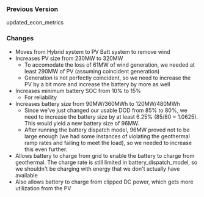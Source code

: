 ### Previous Version
updated_econ_metrics

### Changes
- Moves from Hybrid system to PV Batt system to remove wind
- Increases PV size from 230MW to 320MW
    - To accomodate the loss of 61MW of wind generation, we needed at least 290MW of PV (assuming coincident generation)
    - Generation is not perfectly coincident, so we need to increase the PV by a bit more and increase the battery by more as well
- Increases minimum battery SOC from 10% to 15%
    - For reliability
- Increases battery size from 90MW/360MWh to 120MW/480MWh
    - Since we've just changed our usable DOD from 85% to 80%, we need to increase the battery size by at least 6.25% (85/80 = 1.0625). This would yield a new battery size of 96MW.
    - After running the battery dispatch model, 96MW proved not to be large enough (we had some instances of violating the geothermal ramp rates and failing to meet the load), so we needed to increase this even further.
- Allows battery to charge from grid to enable the battery to charge from geothermal. The charge rate is still limited in battery_dispatch_model, so we shouldn't be charging with energy that we don't actually have available
- Also allows battery to charge from clipped DC power, which gets more utilization from the PV 

    